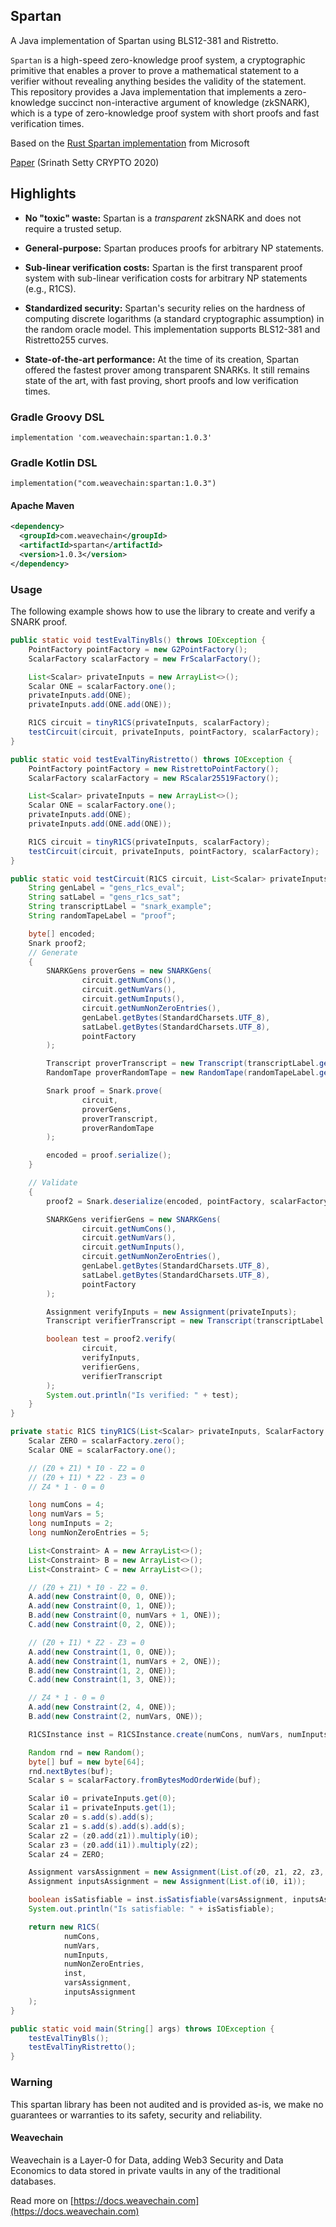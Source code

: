 ## Spartan

A Java implementation of Spartan using BLS12-381 and Ristretto.

`Spartan` is a high-speed zero-knowledge proof system, a cryptographic primitive that enables a prover to prove a mathematical statement to a verifier without revealing anything besides the validity of the statement. 
This repository provides a Java implementation that implements a zero-knowledge succinct non-interactive argument of knowledge (zkSNARK), which is a type of zero-knowledge proof system with short proofs and fast verification times. 

Based on the [Rust Spartan implementation](https://github.com/microsoft/Spartan) from Microsoft

[Paper](https://eprint.iacr.org/2019/550) 
(Srinath Setty 
CRYPTO 2020)

## Highlights

- **No "toxic" waste:** Spartan is a _transparent_ zkSNARK and does not require a trusted setup.

- **General-purpose:** Spartan produces proofs for arbitrary NP statements.
  
- **Sub-linear verification costs:** Spartan is the first transparent proof system with sub-linear verification costs for arbitrary NP statements (e.g., R1CS).

- **Standardized security:** Spartan's security relies on the hardness of computing discrete logarithms (a standard cryptographic assumption) in the random oracle model. This implementation supports BLS12-381 and Ristretto255 curves.

- **State-of-the-art performance:** At the time of its creation, Spartan offered the fastest prover among transparent SNARKs. It still remains state of the art, with fast proving, short proofs and low verification times.

### Gradle Groovy DSL
```
implementation 'com.weavechain:spartan:1.0.3'
```

### Gradle Kotlin DSL

```
implementation("com.weavechain:spartan:1.0.3")
```

#### Apache Maven

```xml
<dependency>
  <groupId>com.weavechain</groupId>
  <artifactId>spartan</artifactId>
  <version>1.0.3</version>
</dependency>
```

### Usage

The following example shows how to use the library to create and verify a SNARK proof.

```java
public static void testEvalTinyBls() throws IOException {
    PointFactory pointFactory = new G2PointFactory();
    ScalarFactory scalarFactory = new FrScalarFactory();

    List<Scalar> privateInputs = new ArrayList<>();
    Scalar ONE = scalarFactory.one();
    privateInputs.add(ONE);
    privateInputs.add(ONE.add(ONE));

    R1CS circuit = tinyR1CS(privateInputs, scalarFactory);
    testCircuit(circuit, privateInputs, pointFactory, scalarFactory);
}

public static void testEvalTinyRistretto() throws IOException {
    PointFactory pointFactory = new RistrettoPointFactory();
    ScalarFactory scalarFactory = new RScalar25519Factory();

    List<Scalar> privateInputs = new ArrayList<>();
    Scalar ONE = scalarFactory.one();
    privateInputs.add(ONE);
    privateInputs.add(ONE.add(ONE));

    R1CS circuit = tinyR1CS(privateInputs, scalarFactory);
    testCircuit(circuit, privateInputs, pointFactory, scalarFactory);
}

public static void testCircuit(R1CS circuit, List<Scalar> privateInputs, PointFactory pointFactory, ScalarFactory scalarFactory) throws IOException {
    String genLabel = "gens_r1cs_eval";
    String satLabel = "gens_r1cs_sat";
    String transcriptLabel = "snark_example";
    String randomTapeLabel = "proof";

    byte[] encoded;
    Snark proof2;
    // Generate
    {
        SNARKGens proverGens = new SNARKGens(
                circuit.getNumCons(),
                circuit.getNumVars(),
                circuit.getNumInputs(),
                circuit.getNumNonZeroEntries(),
                genLabel.getBytes(StandardCharsets.UTF_8),
                satLabel.getBytes(StandardCharsets.UTF_8),
                pointFactory
        );

        Transcript proverTranscript = new Transcript(transcriptLabel.getBytes(StandardCharsets.UTF_8), scalarFactory, pointFactory);
        RandomTape proverRandomTape = new RandomTape(randomTapeLabel.getBytes(StandardCharsets.UTF_8), scalarFactory, pointFactory);

        Snark proof = Snark.prove(
                circuit,
                proverGens,
                proverTranscript,
                proverRandomTape
        );

        encoded = proof.serialize();
    }

    // Validate
    {
        proof2 = Snark.deserialize(encoded, pointFactory, scalarFactory);

        SNARKGens verifierGens = new SNARKGens(
                circuit.getNumCons(),
                circuit.getNumVars(),
                circuit.getNumInputs(),
                circuit.getNumNonZeroEntries(),
                genLabel.getBytes(StandardCharsets.UTF_8),
                satLabel.getBytes(StandardCharsets.UTF_8),
                pointFactory
        );

        Assignment verifyInputs = new Assignment(privateInputs);
        Transcript verifierTranscript = new Transcript(transcriptLabel.getBytes(StandardCharsets.UTF_8), scalarFactory, pointFactory);

        boolean test = proof2.verify(
                circuit,
                verifyInputs,
                verifierGens,
                verifierTranscript
        );
        System.out.println("Is verified: " + test);
    }
}

private static R1CS tinyR1CS(List<Scalar> privateInputs, ScalarFactory scalarFactory) {
    Scalar ZERO = scalarFactory.zero();
    Scalar ONE = scalarFactory.one();

    // (Z0 + Z1) * I0 - Z2 = 0
    // (Z0 + I1) * Z2 - Z3 = 0
    // Z4 * 1 - 0 = 0

    long numCons = 4;
    long numVars = 5;
    long numInputs = 2;
    long numNonZeroEntries = 5;

    List<Constraint> A = new ArrayList<>();
    List<Constraint> B = new ArrayList<>();
    List<Constraint> C = new ArrayList<>();

    // (Z0 + Z1) * I0 - Z2 = 0.
    A.add(new Constraint(0, 0, ONE));
    A.add(new Constraint(0, 1, ONE));
    B.add(new Constraint(0, numVars + 1, ONE));
    C.add(new Constraint(0, 2, ONE));

    // (Z0 + I1) * Z2 - Z3 = 0
    A.add(new Constraint(1, 0, ONE));
    A.add(new Constraint(1, numVars + 2, ONE));
    B.add(new Constraint(1, 2, ONE));
    C.add(new Constraint(1, 3, ONE));

    // Z4 * 1 - 0 = 0
    A.add(new Constraint(2, 4, ONE));
    B.add(new Constraint(2, numVars, ONE));

    R1CSInstance inst = R1CSInstance.create(numCons, numVars, numInputs, A, B, C, scalarFactory);

    Random rnd = new Random();
    byte[] buf = new byte[64];
    rnd.nextBytes(buf);
    Scalar s = scalarFactory.fromBytesModOrderWide(buf);

    Scalar i0 = privateInputs.get(0);
    Scalar i1 = privateInputs.get(1);
    Scalar z0 = s.add(s).add(s);
    Scalar z1 = s.add(s).add(s).add(s);
    Scalar z2 = (z0.add(z1)).multiply(i0);
    Scalar z3 = (z0.add(i1)).multiply(z2);
    Scalar z4 = ZERO;

    Assignment varsAssignment = new Assignment(List.of(z0, z1, z2, z3, z4));
    Assignment inputsAssignment = new Assignment(List.of(i0, i1));

    boolean isSatisfiable = inst.isSatisfiable(varsAssignment, inputsAssignment, scalarFactory);
    System.out.println("Is satisfiable: " + isSatisfiable);

    return new R1CS(
            numCons,
            numVars,
            numInputs,
            numNonZeroEntries,
            inst,
            varsAssignment,
            inputsAssignment
    );
}

public static void main(String[] args) throws IOException {
    testEvalTinyBls();
    testEvalTinyRistretto();
}
```


### Warning

This spartan library has been not audited and is provided as-is, we make no guarantees or warranties to its safety, security and reliability.

#### Weavechain

Weavechain is a Layer-0 for Data, adding Web3 Security and Data Economics to data stored in private vaults in any of the traditional databases.

Read more on [https://docs.weavechain.com](https://docs.weavechain.com)